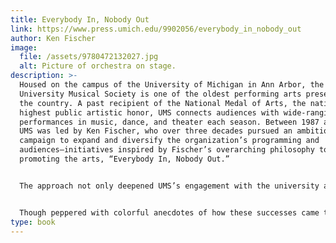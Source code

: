 ```yaml
---
title: Everybody In, Nobody Out
link: https://www.press.umich.edu/9902056/everybody_in_nobody_out
author: Ken Fischer
image:
  file: /assets/9780472132027.jpg
  alt: Picture of orchestra on stage.
description: >-
  Housed on the campus of the University of Michigan in Ann Arbor, the
  University Musical Society is one of the oldest performing arts presenters in
  the country. A past recipient of the National Medal of Arts, the nation’s
  highest public artistic honor, UMS connects audiences with wide-ranging
  performances in music, dance, and theater each season. Between 1987 and 2017,
  UMS was led by Ken Fischer, who over three decades pursued an ambitious
  campaign to expand and diversify the organization’s programming and
  audiences—initiatives inspired by Fischer’s overarching philosophy toward
  promoting the arts, “Everybody In, Nobody Out.”


  The approach not only deepened UMS’s engagement with the university and southeast Michigan communities, it led to exemplary partnerships with distinguished artists across the world. Under Fischer’s leadership, UMS hosted numerous breakthrough performances, including the Vienna Philharmonic’s final tour with Leonard Bernstein, appearances by then relatively unknown opera singer Cecilia Bartoli, a multiyear partnership with the Royal Shakespeare Company, and artists as diverse as Yo-Yo Ma, Jawole Willa Jo Zollar, Elizabeth Streb, and Nusrat Fateh Ali Khan.


  Though peppered with colorful anecdotes of how these successes came to be, this book is neither a history of UMS nor a memoir of Fischer’s significant accomplishments with the organization. Rather it is a reflection on the power of the performing arts to engage and enrich communities—not by handing down cultural enrichment from on high, but by meeting communities where they live and helping them preserve cultural heritage, incubate talent, and find ways to make community voices heard.
type: book
---
```

